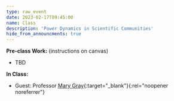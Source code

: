```yaml
---
type: raw_event
date: 2023-02-17T09:45:00
name: Class
description: 'Power Dynamics in Scientific Communities'
hide_from_announcments: true
---
```


**Pre-class Work:** (instructions on canvas)
* TBD

**In Class:** 
* Guest: Professor [Mary Gray](https://marylgray.org/){:target="_blank"}{:rel="noopener noreferrer"}
